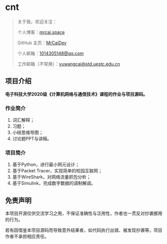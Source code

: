 # cnt

> 关于我，欢迎关注：
>
> 个人博客：[mrcai.space](https://mrcai.space)
>
> GitHub 主页：[MrCaiDev](https://github.com/MrCaiDev)
>
> 个人邮箱：1014305148@qq.com
>
> 工作邮箱（不常用）：yuwangcai@std.uestc.edu.cn

## 项目介绍

**电子科技大学2020级《计算机网络与通信技术》课程的作业与项目源码。**

### 作业简介

1. 词汇解释；
2. 习题；
3. 小结思维导图；
4. 讨论题PPT与讲稿。

### 项目简介

1. 基于Python，进行最小网元设计；
2. 基于Packet Tracer，实现简单的校园互联网；
3. 基于WireShark，对网络流量抓包分析；
4. 基于Simulink，完成数字数据的调制解调。

## 免责声明

本项目开源仅供交流学习之用，不保证准确性与泛用性，作者也一贯反对抄袭挪用的行为。

若有因借鉴本项目源码而导致意外结果者，如代码执行出错、被发现抄袭等，项目作者不承担相应责任。

